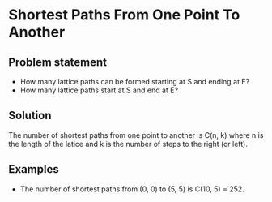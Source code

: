 # Shortest Paths From One Point To Another

## Problem statement

- How many lattice paths can be formed starting at S and ending at E?
- How many lattice paths start at S and end at E?

## Solution

The number of shortest paths from one point to another is C(n, k) where n is the length of the latice and k is the number of steps to the right (or left).

## Examples

- The number of shortest paths from (0, 0) to (5, 5) is C(10, 5) = 252.